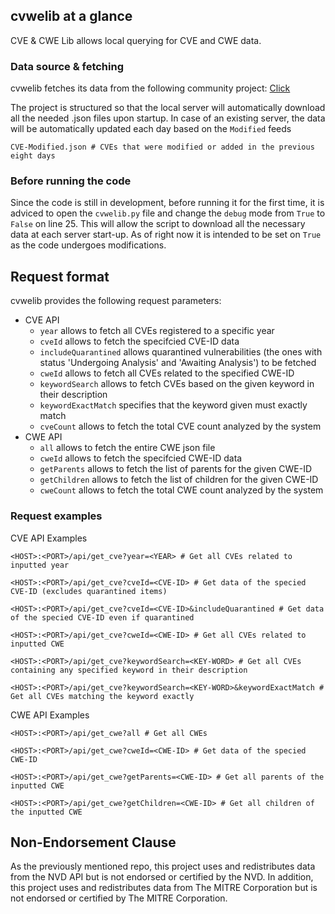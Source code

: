 ## cvwelib at a glance

CVE & CWE Lib allows local querying for CVE and CWE data.

### Data source & fetching

cvwelib fetches its data from the following community project: [Click](https://github.com/fkie-cad/nvd-json-data-feeds)

The project is structured so that the local server will automatically download all the needed .json files upon startup.
In case of an existing server, the data will be automatically updated each day based on the `Modified` feeds

```plain
CVE-Modified.json # CVEs that were modified or added in the previous eight days
```

### Before running the code

Since the code is still in development, before running it for the first time, it is adviced to open the `cvwelib.py` file and change
the `debug` mode from `True` to `False` on line 25. This will allow the script to download all the necessary data at each server start-up. As of
right now it is intended to be set on `True` as the code undergoes modifications.

## Request format

cvwelib provides the following request parameters:
- CVE API
    - `year` allows to fetch all CVEs registered to a specific year
    - `cveId` allows to fetch the specifcied CVE-ID data
    - `includeQuarantined` allows quarantined vulnerabilities (the ones with status 'Undergoing Analysis' and 'Awaiting Analysis') to be fetched
    - `cweId` allows to fetch all CVEs related to the specified CWE-ID
    - `keywordSearch` allows to fetch CVEs based on the given keyword in their description
    - `keywordExactMatch` specifies that the keyword given must exactly match
    - `cveCount` allows to fetch the total CVE count analyzed by the system
- CWE API
    - `all` allows to fetch the entire CWE json file 
    - `cweId` allows to fetch the specifcied CWE-ID data
    - `getParents` allows to fetch the list of parents for the given CWE-ID
    - `getChildren` allows to fetch the list of children for the given CWE-ID
    - `cweCount` allows to fetch the total CWE count analyzed by the system

### Request examples

CVE API Examples

```plain
<HOST>:<PORT>/api/get_cve?year=<YEAR> # Get all CVEs related to inputted year
```

```plain
<HOST>:<PORT>/api/get_cve?cveId=<CVE-ID> # Get data of the specied CVE-ID (excludes quarantined items)
```

```plain
<HOST>:<PORT>/api/get_cve?cveId=<CVE-ID>&includeQuarantined # Get data of the specied CVE-ID even if quarantined
```

```plain
<HOST>:<PORT>/api/get_cve?cweId=<CWE-ID> # Get all CVEs related to inputted CWE
```

```plain
<HOST>:<PORT>/api/get_cve?keywordSearch=<KEY-WORD> # Get all CVEs containing any specified keyword in their description
```

```plain
<HOST>:<PORT>/api/get_cve?keywordSearch=<KEY-WORD>&keywordExactMatch # Get all CVEs matching the keyword exactly
```

CWE API Examples

```plain
<HOST>:<PORT>/api/get_cwe?all # Get all CWEs
```

```plain
<HOST>:<PORT>/api/get_cwe?cweId=<CWE-ID> # Get data of the specied CWE-ID
```

```plain
<HOST>:<PORT>/api/get_cwe?getParents=<CWE-ID> # Get all parents of the inputted CWE
```

```plain
<HOST>:<PORT>/api/get_cwe?getChildren=<CWE-ID> # Get all children of the inputted CWE
```

## Non-Endorsement Clause

As the previously mentioned repo, this project uses and redistributes data from the NVD API but is not endorsed or certified by the NVD.
In addition, this project uses and redistributes data from The MITRE Corporation but is not endorsed or certified by The MITRE Corporation.
